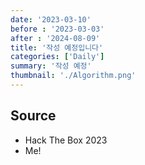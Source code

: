 ```yaml
---
date: '2023-03-10'
before : '2023-03-03'
after : '2024-08-09'
title: '작성 예정입니다'
categories: ['Daily']
summary: '작성 예정'
thumbnail: './Algorithm.png'
---
```



## Source

- Hack The Box 2023
- Me!
